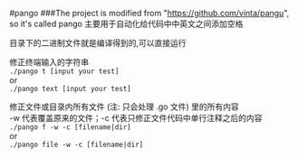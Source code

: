 #pango
###The project is modified from "https://github.com/vinta/pangu", so it's called pango
主要用于自动化给代码中中英文之间添加空格

目录下的二进制文件就是编译得到的,可以直接运行

修正终端输入的字符串<br>
`./pango t [input your test]`<br>
or<br>
`./pango text [input your test]`


修正文件或目录内所有文件 (注: 只会处理 .go 文件) 里的所有内容<br>
-w 代表覆盖原来的文件；-c 代表只修正文件代码中单行注释之后的内容<br>
`./pango f -w -c [filename|dir]`<br>
or <br>
`./pango file -w -c [filename|dir]`
